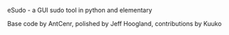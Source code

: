 eSudo - a GUI sudo tool in python and elementary

Base code by AntCenr, polished by Jeff Hoogland, contributions by Kuuko
